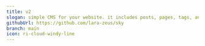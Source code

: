 ```yaml
---
title: v2
slogan: simple CMS for your website. it includes posts, pages, tags, and categories, with a frontend scaffolding.
githubUrl: https://github.com/lara-zeus/sky
branch: main
icon: ri-cloud-windy-line
---
```

